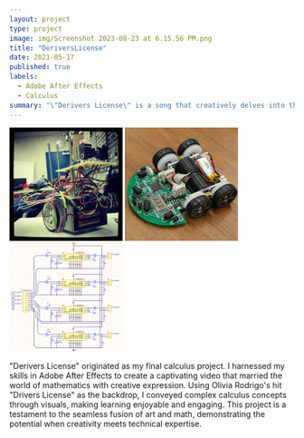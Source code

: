 ```yaml
---
layout: project
type: project
image: img/Screenshot 2023-08-23 at 6.15.56 PM.png
title: "DeriversLicense"
date: 2021-05-17
published: true
labels:
  - Adobe After Effects
  - Calculus
summary: "\"Derivers License\" is a song that creatively delves into the topic of calculus derivatives. It was composed and directed by me, Shedrick Ulibas, and cleverly uses the melody of Olivia Rodrigo's hit song \"Drivers License\" to explore mathematical concepts, making it a unique and educational adaptation."
---
```



<div class="text-center p-4">
  <img width="200px" src="../img/micromouse/micromouse-robot.png" class="img-thumbnail" >
  <img width="200px" src="../img/micromouse/micromouse-robot-2.jpg" class="img-thumbnail" >
  <img width="200px" src="../img/micromouse/micromouse-circuit.png" class="img-thumbnail" >
</div>

"Derivers License" originated as my final calculus project. I harnessed my skills in Adobe After Effects to create a captivating video that married the world of mathematics with creative expression. Using Olivia Rodrigo's hit "Drivers License" as the backdrop, I conveyed complex calculus concepts through visuals, making learning enjoyable and engaging. This project is a testament to the seamless fusion of art and math, demonstrating the potential when creativity meets technical expertise.
